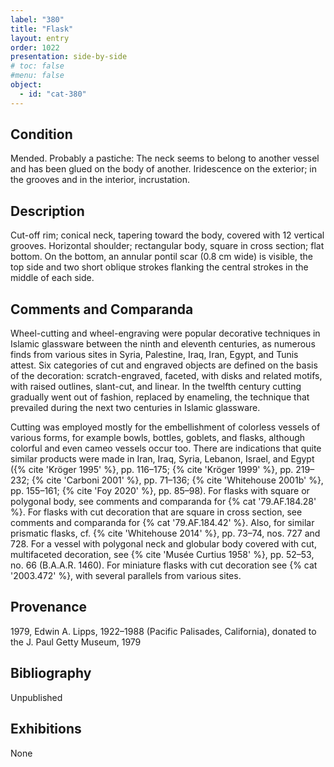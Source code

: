 ```yaml
---
label: "380"
title: "Flask"
layout: entry
order: 1022
presentation: side-by-side
# toc: false
#menu: false 
object:
  - id: "cat-380"
---
```


## Condition

Mended. Probably a pastiche: The neck seems to belong to another vessel and has been glued on the body of another. Iridescence on the exterior; in the grooves and in the interior, incrustation.

## Description

Cut-off rim; conical neck, tapering toward the body, covered with 12 vertical grooves. Horizontal shoulder; rectangular body, square in cross section; flat bottom. On the bottom, an annular pontil scar (0.8 cm wide) is visible, the top side and two short oblique strokes flanking the central strokes in the middle of each side.

## Comments and Comparanda

Wheel-cutting and wheel-engraving were popular decorative techniques in Islamic glassware between the ninth and eleventh centuries, as numerous finds from various sites in Syria, Palestine, Iraq, Iran, Egypt, and Tunis attest. Six categories of cut and engraved objects are defined on the basis of the decoration: scratch-engraved, faceted, with disks and related motifs, with raised outlines, slant-cut, and linear. In the twelfth century cutting gradually went out of fashion, replaced by enameling, the technique that prevailed during the next two centuries in Islamic glassware.

Cutting was employed mostly for the embellishment of colorless vessels of various forms, for example bowls, bottles, goblets, and flasks, although colorful and even cameo vessels occur too. There are indications that quite similar products were made in Iran, Iraq, Syria, Lebanon, Israel, and Egypt ({% cite 'Kröger 1995' %}, pp. 116–175; {% cite 'Kröger 1999' %}, pp. 219–232; {% cite 'Carboni 2001' %}, pp. 71–136; {% cite 'Whitehouse 2001b' %}, pp. 155–161; {% cite 'Foy 2020' %}, pp. 85–98). For flasks with square or polygonal body, see comments and comparanda for {% cat '79.AF.184.28' %}. For flasks with cut decoration that are square in cross section, see comments and comparanda for {% cat '79.AF.184.42' %}. Also, for similar prismatic flasks, cf. {% cite 'Whitehouse 2014' %}, pp. 73–74, nos. 727 and 728. For a vessel with polygonal neck and globular body covered with cut, multifaceted decoration, see {% cite 'Musée Curtius 1958' %}, pp. 52–53, no. 66 (B.A.A.R. 1460). For miniature flasks with cut decoration see {% cat '2003.472' %}, with several parallels from various sites.

## Provenance

1979, Edwin A. Lipps, 1922–1988 (Pacific Palisades, California), donated to the J. Paul Getty Museum, 1979

## Bibliography

Unpublished

## Exhibitions

None